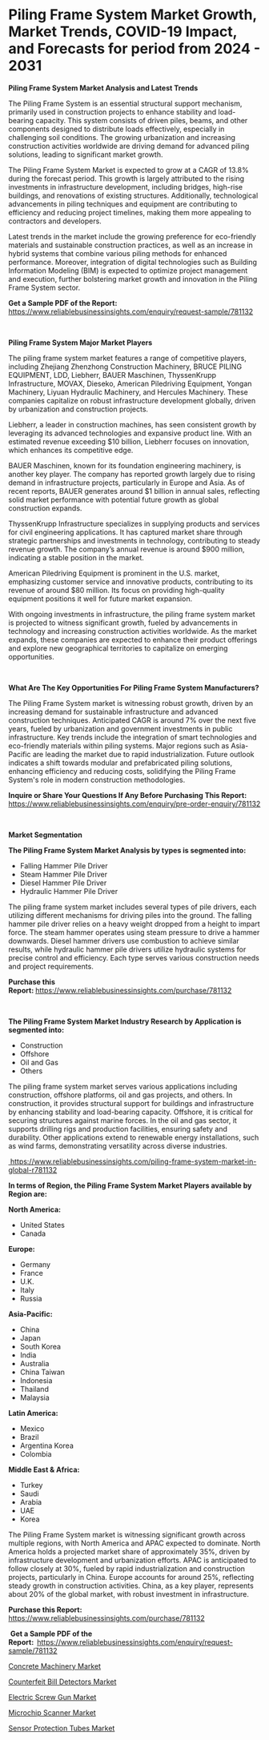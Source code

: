 <p><h1>Piling Frame System Market Growth, Market Trends, COVID-19 Impact, and Forecasts for period from 2024 - 2031</h1></p><p><strong>Piling Frame System Market Analysis and Latest Trends</strong></p>
<p><p>The Piling Frame System is an essential structural support mechanism, primarily used in construction projects to enhance stability and load-bearing capacity. This system consists of driven piles, beams, and other components designed to distribute loads effectively, especially in challenging soil conditions. The growing urbanization and increasing construction activities worldwide are driving demand for advanced piling solutions, leading to significant market growth.</p><p>The Piling Frame System Market is expected to grow at a CAGR of 13.8% during the forecast period. This growth is largely attributed to the rising investments in infrastructure development, including bridges, high-rise buildings, and renovations of existing structures. Additionally, technological advancements in piling techniques and equipment are contributing to efficiency and reducing project timelines, making them more appealing to contractors and developers.</p><p>Latest trends in the market include the growing preference for eco-friendly materials and sustainable construction practices, as well as an increase in hybrid systems that combine various piling methods for enhanced performance. Moreover, integration of digital technologies such as Building Information Modeling (BIM) is expected to optimize project management and execution, further bolstering market growth and innovation in the Piling Frame System sector.</p></p>
<p><strong>Get a Sample PDF of the Report:&nbsp;</strong> <a href="https://www.reliablebusinessinsights.com/enquiry/request-sample/781132?utm_campaign=1260&utm_medium=2&utm_source=Github&utm_content=ia&utm_term=15102024&utm_id=piling-frame-system">https://www.reliablebusinessinsights.com/enquiry/request-sample/781132</a></p>
<p>&nbsp;</p>
<p><strong>Piling Frame System Major Market Players</strong></p>
<p><p>The piling frame system market features a range of competitive players, including Zhejiang Zhenzhong Construction Machinery, BRUCE PILING EQUIPMENT, LDD, Liebherr, BAUER Maschinen, ThyssenKrupp Infrastructure, MOVAX, Dieseko, American Piledriving Equipment, Yongan Machinery, Liyuan Hydraulic Machinery, and Hercules Machinery. These companies capitalize on robust infrastructure development globally, driven by urbanization and construction projects.</p><p>Liebherr, a leader in construction machines, has seen consistent growth by leveraging its advanced technologies and expansive product line. With an estimated revenue exceeding $10 billion, Liebherr focuses on innovation, which enhances its competitive edge.</p><p>BAUER Maschinen, known for its foundation engineering machinery, is another key player. The company has reported growth largely due to rising demand in infrastructure projects, particularly in Europe and Asia. As of recent reports, BAUER generates around $1 billion in annual sales, reflecting solid market performance with potential future growth as global construction expands.</p><p>ThyssenKrupp Infrastructure specializes in supplying products and services for civil engineering applications. It has captured market share through strategic partnerships and investments in technology, contributing to steady revenue growth. The company’s annual revenue is around $900 million, indicating a stable position in the market.</p><p>American Piledriving Equipment is prominent in the U.S. market, emphasizing customer service and innovative products, contributing to its revenue of around $80 million. Its focus on providing high-quality equipment positions it well for future market expansion.</p><p>With ongoing investments in infrastructure, the piling frame system market is projected to witness significant growth, fueled by advancements in technology and increasing construction activities worldwide. As the market expands, these companies are expected to enhance their product offerings and explore new geographical territories to capitalize on emerging opportunities.</p></p>
<p>&nbsp;</p>
<p><strong>What Are The Key Opportunities For Piling Frame System Manufacturers?</strong></p>
<p><p>The Piling Frame System market is witnessing robust growth, driven by an increasing demand for sustainable infrastructure and advanced construction techniques. Anticipated CAGR is around 7% over the next five years, fueled by urbanization and government investments in public infrastructure. Key trends include the integration of smart technologies and eco-friendly materials within piling systems. Major regions such as Asia-Pacific are leading the market due to rapid industrialization. Future outlook indicates a shift towards modular and prefabricated piling solutions, enhancing efficiency and reducing costs, solidifying the Piling Frame System's role in modern construction methodologies.</p></p>
<p><strong>Inquire or Share Your Questions If Any Before Purchasing This Report:</strong> <a href="https://www.reliablebusinessinsights.com/enquiry/pre-order-enquiry/781132?utm_campaign=1260&utm_medium=2&utm_source=Github&utm_content=ia&utm_term=15102024&utm_id=piling-frame-system">https://www.reliablebusinessinsights.com/enquiry/pre-order-enquiry/781132</a></p>
<p>&nbsp;</p>
<p><strong>Market Segmentation</strong></p>
<p><strong>The Piling Frame System Market Analysis by types is segmented into:</strong></p>
<p><ul><li>Falling Hammer Pile Driver</li><li>Steam Hammer Pile Driver</li><li>Diesel Hammer Pile Driver</li><li>Hydraulic Hammer Pile Driver</li></ul></p>
<p><p>The piling frame system market includes several types of pile drivers, each utilizing different mechanisms for driving piles into the ground. The falling hammer pile driver relies on a heavy weight dropped from a height to impart force. The steam hammer operates using steam pressure to drive a hammer downwards. Diesel hammer drivers use combustion to achieve similar results, while hydraulic hammer pile drivers utilize hydraulic systems for precise control and efficiency. Each type serves various construction needs and project requirements.</p></p>
<p><strong>Purchase this Report:&nbsp;</strong><a href="https://www.reliablebusinessinsights.com/purchase/781132?utm_campaign=1260&utm_medium=2&utm_source=Github&utm_content=ia&utm_term=15102024&utm_id=piling-frame-system">https://www.reliablebusinessinsights.com/purchase/781132</a></p>
<p>&nbsp;</p>
<p><strong>The Piling Frame System Market Industry Research by Application is segmented into:</strong></p>
<p><ul><li>Construction</li><li>Offshore</li><li>Oil and Gas</li><li>Others</li></ul></p>
<p><p>The piling frame system market serves various applications including construction, offshore platforms, oil and gas projects, and others. In construction, it provides structural support for buildings and infrastructure by enhancing stability and load-bearing capacity. Offshore, it is critical for securing structures against marine forces. In the oil and gas sector, it supports drilling rigs and production facilities, ensuring safety and durability. Other applications extend to renewable energy installations, such as wind farms, demonstrating versatility across diverse industries.</p></p>
<p><a href="https://www.reliablebusinessinsights.com/piling-frame-system-market-in-global-r781132?utm_campaign=1260&utm_medium=2&utm_source=Github&utm_content=ia&utm_term=15102024&utm_id=piling-frame-system">&nbsp;https://www.reliablebusinessinsights.com/piling-frame-system-market-in-global-r781132</a></p>
<p><strong>In terms of Region, the Piling Frame System Market Players available by Region are:</strong></p>
<p>
    <p> <strong> North America: </strong>
        <ul>
            <li>United States</li>
            <li>Canada</li>
        </ul>
        </p> 
    <p> <strong> Europe: </strong>
        <ul>
            <li>Germany</li>
            <li>France</li>
            <li>U.K.</li>
            <li>Italy</li>
            <li>Russia</li>
        </ul>
        </p> 
    <p> <strong> Asia-Pacific: </strong>
        <ul>
            <li>China</li>
            <li>Japan</li>
            <li>South Korea</li>
            <li>India</li>
            <li>Australia</li>
            <li>China Taiwan</li>
            <li>Indonesia</li>
            <li>Thailand</li>
            <li>Malaysia</li>
        </ul>
        </p> 
    <p> <strong> Latin America: </strong>
        <ul>
            <li>Mexico</li>
            <li>Brazil</li>
            <li>Argentina Korea</li>
            <li>Colombia</li>
        </ul>
        </p> 
    <p> <strong> Middle East & Africa: </strong>
        <ul>
            <li>Turkey</li>
            <li>Saudi</li>
            <li>Arabia</li>
            <li>UAE</li>
            <li>Korea</li>
        </ul>
    </p>
    </p>
<p><p>The Piling Frame System market is witnessing significant growth across multiple regions, with North America and APAC expected to dominate. North America holds a projected market share of approximately 35%, driven by infrastructure development and urbanization efforts. APAC is anticipated to follow closely at 30%, fueled by rapid industrialization and construction projects, particularly in China. Europe accounts for around 25%, reflecting steady growth in construction activities. China, as a key player, represents about 20% of the global market, with robust investment in infrastructure.</p></p>
<p><strong>Purchase this Report: </strong><a href="https://www.reliablebusinessinsights.com/purchase/781132?utm_campaign=1260&utm_medium=2&utm_source=Github&utm_content=ia&utm_term=15102024&utm_id=piling-frame-system">https://www.reliablebusinessinsights.com/purchase/781132</a></p>
<p>&nbsp;<strong>Get a Sample PDF of the Report:&nbsp;&nbsp;</strong><a href="https://www.reliablebusinessinsights.com/enquiry/request-sample/781132?utm_campaign=1260&utm_medium=2&utm_source=Github&utm_content=ia&utm_term=15102024&utm_id=piling-frame-system">https://www.reliablebusinessinsights.com/enquiry/request-sample/781132</a></p>
<p><strong></strong></p>
<p><p><a href="https://www.linkedin.com/pulse/market-insights-global-concrete-machinery-forecast-innovation-bwhke?trk=public_post_embed_feed-article-content&utm_campaign=1260&utm_medium=2&utm_source=Github&utm_content=ia&utm_term=15102024&utm_id=piling-frame-system">Concrete Machinery Market</a></p><p><a href="https://issuu.com/reportprime-2/docs/counterfeit-bill-detectors-market-s_523b725cd89092?utm_campaign=1260&utm_medium=2&utm_source=Github&utm_content=ia&utm_term=15102024&utm_id=piling-frame-system">Counterfeit Bill Detectors Market</a></p><p><a href="https://issuu.com/reportprime-2/docs/electric-screw-gun-market-size-2030_8d86394758c69e?utm_campaign=1260&utm_medium=2&utm_source=Github&utm_content=ia&utm_term=15102024&utm_id=piling-frame-system">Electric Screw Gun Market</a></p><p><a href="https://github.com/anaeilandos/Market-Research-Report-List-1/blob/main/microchip-scanner-market.md?utm_campaign=1260&utm_medium=2&utm_source=Github&utm_content=ia&utm_term=15102024&utm_id=piling-frame-system">Microchip Scanner Market</a></p><p><a href="https://github.com/fosters9adames/Market-Research-Report-List-1/blob/main/sensor-protection-tubes-market.md?utm_campaign=1260&utm_medium=2&utm_source=Github&utm_content=ia&utm_term=15102024&utm_id=piling-frame-system">Sensor Protection Tubes Market</a></p></p>